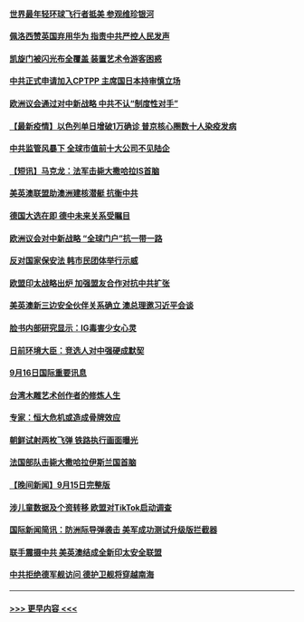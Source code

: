 #### [世界最年轻环球飞行者抵美 参观维珍银河](../pages/prog202/a103218235.md?t=09170651) 
#### [佩洛西赞英国弃用华为 指责中共严控人民发声](../pages/prog202/a103218060.md?t=09170651) 
#### [凯旋门被闪光布全覆盖 装置艺术令游客困惑](../pages/prog202/a103218179.md?t=09170651) 
#### [中共正式申请加入CPTPP 主席国日本持审慎立场](../pages/prog202/a103218149.md?t=09170651) 
#### [欧洲议会通过对中新战略 中共不认“制度性对手”](../pages/prog202/a103218116.md?t=09170651) 
#### [【最新疫情】以色列单日增破1万确诊 普京核心圈数十人染疫发病](../pages/prog202/a103218067.md?t=09170651) 
#### [中共监管风暴下 全球市值前十大公司不见陆企](../pages/prog202/a103217952.md?t=09170651) 
#### [【短讯】马克龙：法军击毙大撒哈拉IS首脑](../pages/prog202/a103218044.md?t=09170651) 
#### [美英澳联盟助澳洲建核潜艇 抗衡中共](../pages/prog202/a103217992.md?t=09170651) 
#### [德国大选在即 德中未来关系受瞩目](../pages/prog202/a103217969.md?t=09170651) 
#### [欧洲议会对中新战略 “全球门户”抗一带一路](../pages/prog202/a103217965.md?t=09170651) 
#### [反对国家保安法 韩市民团体举行示威](../pages/prog202/a103217960.md?t=09170651) 
#### [欧盟印太战略出炉 加强盟友合作对抗中共扩张](../pages/prog202/a103217899.md?t=09170651) 
#### [美英澳新三边安全伙伴关系确立 澳总理邀习近平会谈](../pages/prog202/a103217849.md?t=09170651) 
#### [脸书内部研究显示：IG毒害少女心灵](../pages/prog202/a103217302.md?t=09170651) 
#### [日前环境大臣：竞选人对中强硬成默契](../pages/prog202/a103217711.md?t=09170651) 
#### [9月16日国际重要讯息](../pages/prog202/a103217706.md?t=09170651) 
#### [台湾木雕艺术创作者的修炼人生](../pages/prog202/a103217696.md?t=09170651) 
#### [专家：恒大危机或造成骨牌效应](../pages/prog202/a103217675.md?t=09170651) 
#### [朝鲜试射两枚飞弹 铁路执行画面曝光](../pages/prog202/a103217599.md?t=09170651) 
#### [法国部队击毙大撒哈拉伊斯兰国首脑](../pages/prog202/a103217561.md?t=09170651) 
#### [【晚间新闻】9月15日完整版](../pages/prog202/a103217497.md?t=09170651) 
#### [涉儿童数据及个资转移 欧盟对TikTok启动调查](../pages/prog202/a103217428.md?t=09170651) 
#### [国际新闻简讯：防洲际导弹袭击 美军成功测试升级版拦截器](../pages/prog202/a103216632.md?t=09170651) 
#### [联手震摄中共 美英澳结成全新印太安全联盟](../pages/prog202/a103217331.md?t=09170651) 
#### [中共拒绝德军舰访问 德护卫舰将穿越南海](../pages/prog202/a103217300.md?t=09170651) 

----
#### [ >>> 更早内容 <<< ](../indexes/prog202-earlier.md)
